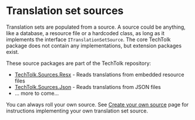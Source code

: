 # Translation set sources

Translation sets are populated from a source. A source could be anything, like a
database, a resource file or a hardcoded class, as long as it implements the interface
`ITranslationSetSource`. The core TechTolk package does not contain any implementations,
but extension packages exist.

These source packages are part of the TechTolk repository:

* [TechTolk.Sources.Resx](resx.md) - Reads translations from embedded resource files
* [TechTolk.Sources.Json](json.md) - Reads translations from JSON files
* ... more to come...

You can always roll your own source. See [Create your own source](diy.md) page
for instructions implementing your own translation set source.